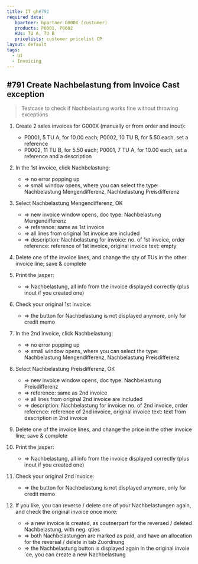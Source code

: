 ```yaml
---
title: IT gh#791
required data:
   bpartner: bpartner G000X (customer)
   products: P0001, P0002
   HUs: TU A, TU B
   pricelists: customer pricelist CP   
layout: default
tags:
  - UI
  - Invoicing
---
```

## #791 Create Nachbelastung from Invoice Cast exception

> Testcase to check if Nachbelastung works fine without throwing exceptions


1. Create 2 sales invoices for G000X (manually or from order and inout):
	* P0001, 5 TU A, for 10.00 each; P0002, 10 TU B, for 5.50 each, set a reference
	* P0002, 11 TU B, for 5.50 each; P0001, 7 TU A, for 10.00 each, set a reference and a description
	
1. In the 1st invoice, click Nachbelastung:
	* => no error popping up
	* => small window opens, where you can select the type: Nachbelastung Mengendifferenz, Nachbelastung Preisdifferenz
	
1. Select Nachbelastung Mengendifferenz, OK
	* => new invoice window opens, doc type: Nachbelastung Mengendifferenz
	* => reference: same as 1st invoice
	* => all lines from original 1st invoice are included
	* => description: Nachbelastung for invoice: no. of 1st invoice, order reference: reference of 1st invoice, original invoice text: empty

1. Delete one of the invoice lines, and change the qty of TUs in the other invoice line; save & complete

1. Print the jasper:
	* => Nachbelastung, all info from the invoice displayed correctly (plus inout if you created one)
	
1. Check your original 1st invoice:
	* => the button for Nachbelastung is not displayed anymore, only for credit memo
	
1. In the 2nd invoice, click Nachbelastung:
	* => no error popping up
	* => small window opens, where you can select the type: Nachbelastung Mengendifferenz, Nachbelastung Preisdifferenz
	
1. Select Nachbelastung Preisdifferenz, OK
	* => new invoice window opens, doc type: Nachbelastung Preisdifferenz
	* => reference: same as 2nd invoice
	* => all lines from original 2nd invoice are included
	* => description: Nachbelastung for invoice: no. of 2nd invoice, order reference: reference of 2nd invoice, original invoice text: text from description in 2nd invoice
	
1. Delete one of the invoice lines, and change the price in the other invoice line; save & complete

1. Print the jasper:
	* => Nachbelastung, all info from the invoice displayed correctly (plus inout if you created one)
	
1. Check your original 2nd invoice:
	* => the button for Nachbelastung is not displayed anymore, only for credit memo	
	
1. If you like, you can reverse / delete one of your Nachbelastungen again, and check the original invoice once more:
	* => a new invoice is created, as coutnerpart for the reversed / deleted Nachbelastung, with neg. qties
	* => both Nachbelastungen are marked as paid, and have an allocation for the reversal / delete in tab Zuordnung
	* => the Nachbelastung button is displayed again in the original invoie´ce, you can create a new Nachbelastung 
